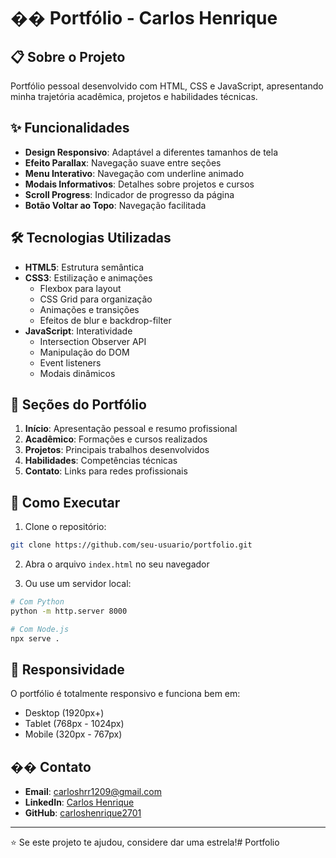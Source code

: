 # �� Portfólio - Carlos Henrique

## 📋 Sobre o Projeto

Portfólio pessoal desenvolvido com HTML, CSS e JavaScript, apresentando minha trajetória acadêmica, projetos e habilidades técnicas.

## ✨ Funcionalidades

- **Design Responsivo**: Adaptável a diferentes tamanhos de tela
- **Efeito Parallax**: Navegação suave entre seções
- **Menu Interativo**: Navegação com underline animado
- **Modais Informativos**: Detalhes sobre projetos e cursos
- **Scroll Progress**: Indicador de progresso da página
- **Botão Voltar ao Topo**: Navegação facilitada

## 🛠️ Tecnologias Utilizadas

- **HTML5**: Estrutura semântica
- **CSS3**: Estilização e animações
  - Flexbox para layout
  - CSS Grid para organização
  - Animações e transições
  - Efeitos de blur e backdrop-filter
- **JavaScript**: Interatividade
  - Intersection Observer API
  - Manipulação do DOM
  - Event listeners
  - Modais dinâmicos

## 🎨 Seções do Portfólio

1. **Início**: Apresentação pessoal e resumo profissional
2. **Acadêmico**: Formações e cursos realizados
3. **Projetos**: Principais trabalhos desenvolvidos
4. **Habilidades**: Competências técnicas
5. **Contato**: Links para redes profissionais

## 🚀 Como Executar

1. Clone o repositório:
```bash
git clone https://github.com/seu-usuario/portfolio.git
```

2. Abra o arquivo `index.html` no seu navegador

3. Ou use um servidor local:
```bash
# Com Python
python -m http.server 8000

# Com Node.js
npx serve .
```

## 📱 Responsividade

O portfólio é totalmente responsivo e funciona bem em:
- Desktop (1920px+)
- Tablet (768px - 1024px)
- Mobile (320px - 767px)


## �� Contato

- **Email**: carloshrr1209@gmail.com
- **LinkedIn**: [Carlos Henrique](http://www.linkedin.com/in/carlos-henrique-790988247)
- **GitHub**: [carloshenrique2701](https://github.com/carloshenrique2701)


---

⭐ Se este projeto te ajudou, considere dar uma estrela!# Portfolio

